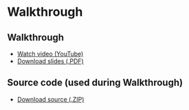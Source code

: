 # Walkthrough

## Walkthrough

* [Watch video (YouTube)](http://www.youtube.com/watch?v=ICE4Y2JPt_4)
* [Download slides (.PDF)](http://cdn.cs50.net/2012/fall/psets/0/walkthrough0.pdf)

## Source code (used during Walkthrough)

* [Download source (.ZIP)](http://cdn.cs50.net/2012/fall/psets/0/walkthrough0.zip)

